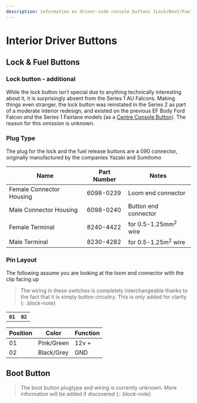 ```yaml
---
description: information on driver-side console buttons (Lock/Boot/Fuel)
---
```


# Interior Driver Buttons

## Lock & Fuel Buttons

### Lock button - additional

While the lock button isn't special due to anything technically interesting about it, it is surprisingly absent from the Series 1 AU Falcons. Making things even stranger, the lock button was reinstated in the Series 2 as part of a moderate interior redesign, and existed on the previous EF Body Ford Falcon *and* the Series 1 Fairlane models (as a [Centre Console Button](../CentreConsoleButtons/CentreConsoleButtons.md)). The reason for this omission is unknown.

### Plug Type

The plug for the lock and the fuel release buttons are a 090 connector, originally manufactured by the companies Yazaki and Sumitomo

| Name | Part Number | Notes |
| --- | --- | --- |
| Female Connector Housing | 6098-0239 | Loom end connector |
| Male Connector Housing | 6098-0240 | Button end connector |
| Female Terminal | 8240-4422 | for 0.5-1.25mm<sup>2</sup> wire |
| Male Terminal | 8230-4282 | for 0.5-1.25m<sup>2</sup> wire |

### Pin Layout

The following assume you are looking at the loom end connector with the clip facing up

> The wiring in these switches is completely interchangeable thanks to the fact that it is simply button circuitry. This is only added for clarity
{: .block-note}

<table>
    <th><code>01</code></th>
    <th><code>02</code></th>
</table>

| Position | Color | Function |
| --- | --- | --- |
| 01 | Pink/Green | 12v + |
| 02 | Black/Grey | GND |

## Boot Button

> The boot button plugtype and wiring is currently unknown. More information will be added if discovered
{: .block-note}